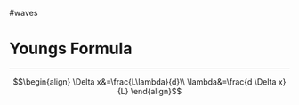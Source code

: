 #waves 
# Youngs Formula
---
$$\begin{align}
\Delta x&=\frac{L\lambda}{d}\\
\lambda&=\frac{d \Delta x}{L}
\end{align}$$
